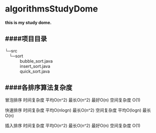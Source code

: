 # algorithmsStudyDome
#### this is my study dome.
####项目目录
--- 
   
└─src           
&ensp;&ensp;└─sort          
&ensp;&ensp;&ensp;&ensp;&ensp;&ensp;&ensp;bubble_sort.java                    
&ensp;&ensp;&ensp;&ensp;&ensp;&ensp;&ensp;insert_sort.java            
&ensp;&ensp;&ensp;&ensp;&ensp;&ensp;&ensp;quick_sort.java  

####各排序算法复杂度
-----     
冒泡排序 时间复杂度 平均O(n^2) 最长O(n^2) 最好O(n) 空间复杂度 O(1)                  

快速排序 时间复杂度 平均O(nlogn) 最长O(n^2)  空间复杂度 平均O(logn) 最长O(n)          
   
插入排序 时间复杂度 平均O(n^2) 最长O(n^2) 最好O(n)  空间复杂度 O(1)                 
 
                    
            
     